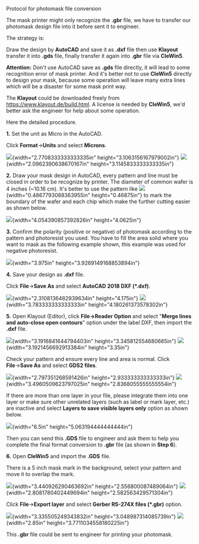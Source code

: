 Protocol for photomask file conversion

The mask printer might only recognize the **.gbr** file, we have to
transfer our photomask design file into it before sent it to engineer.

The strategy is:

Draw the design by **AutoCAD** and save it as **.dxf** file then use
**Klayout** transfer it into **.gds** file, finally transfer it again
into **.gbr** file via **CleWin5**.

**Attention:** Don't use AutoCAD save as **.gds** file directly, it will
lead to some recognition error of mask printer. And it\'s better not to
use **CleWin5** directly to design your mask, because some operation
will leave many extra lines which will be a disaster for some mask print
way.

The **Klayout** could be downloaded freely from
<https://www.klayout.de/build.html>. A license is needed by **CleWin5**,
we'd better ask the engineer for help about some operation.

Here the detailed procedure.

**1.** Set the unit as Micro in the AutoCAD.

Click **Format**→**Units** and select **Microns**.

![](.//media/image1.png){width="2.7708333333333335in"
height="3.1063156167979002in"}
![](.//media/image2.png){width="2.0962390638670167in"
height="3.1145833333333335in"}

**2.** Draw your mask design in AutoCAD, every pattern and line must be
closed in order to be recognize by printer. The diameter of common wafer
is 4 inches (\~10.16 cm). It's better to use the pattern like
![](.//media/image3.png){width="0.4867793088363955in"
height="0.46875in"} to mark the boundary of the wafer and each chip
which make the further cutting easier as shown below.

![](.//media/image4.png){width="4.054390857392826in" height="4.0625in"}

**3.** Confirm the polarity (positive or negative) of photomask
according to the pattern and photoresist you used. You have to fill the
area solid where you want to mask as the following example shown, this
example was used for negative photoresist.

![](.//media/image5.png){width="3.975in" height="3.9269149168853894in"}

**4.** Save your design as **.dxf** file.

Click **File**→**Save As** and select **AutoCAD 2018 DXF (\*.dxf)**.

![](.//media/image6.png){width="2.3108136482939634in" height="4.175in"}
![](.//media/image7.png){width="3.783333333333333in"
height="4.180261373578302in"}

**5.** Open Klayout (Editor), click **File→Reader Option** and select
\"**Merge lines and auto-close open contours**\" option under the label
DXF, then import the **.dxf** file.

![](.//media/image8.png){width="3.1916841644794403in"
height="3.345812554680665in"}
![](.//media/image9.png){width="3.1921456692913384in" height="3.35in"}

Check your pattern and ensure every line and area is normal. Click
**File**→**Save As** and select **GDS2 files**.

![](.//media/image10.png){width="2.797351268591426in"
height="2.933333333333333in"}
![](.//media/image11.png){width="3.4960509623797025in"
height="2.8368055555555554in"}

If there are more than one layer in your file, please integrate them
into one layer or make sure other unrelated layers (such as label or
mark layer, etc.) are inactive and select **Layers to save visible
layers only** option as shown below.

![](.//media/image12.png){width="6.5in" height="5.063194444444444in"}

Then you can send this **.GDS** file to engineer and ask them to help
you complete the final format conversion to **.gbr** file (as shown in
**Step 6**).

**6.** Open **CleWin5** and import the **.GDS** file.

There is a 5 inch mask mark in the background, select your pattern and
move it to overlap the mark.

![](.//media/image13.png){width="3.440926290463692in"
height="2.556800087489064in"}
![](.//media/image14.png){width="2.8081780402449694in"
height="2.582563429571304in"}

Click **File**→**Export layer** and select **Gerber RS-274X files
(\*.gbr)** option.

![](.//media/image15.png){width="3.335505249343832in"
height="3.048987314085739in"} ![](.//media/image16.png){width="2.85in"
height="3.7711034558180225in"}

This **.gbr** file could be sent to engineer for printing your
photomask.
